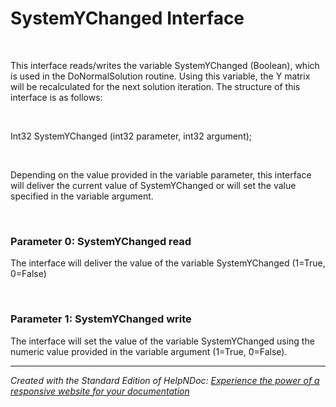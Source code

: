 # SystemYChanged Interface

&nbsp;

This interface reads/writes the variable SystemYChanged (Boolean), which is used in the DoNormalSolution routine. Using this variable, the Y matrix will be recalculated for the next solution iteration. The structure of this interface is as follows:

&nbsp;

Int32 SystemYChanged (int32 parameter, int32 argument);

&nbsp;

Depending on the value provided in the variable parameter, this interface will deliver the current value of SystemYChanged or will set the value specified in the variable argument.

&nbsp;

### Parameter 0: SystemYChanged read

The interface will deliver the value of the variable SystemYChanged (1=True, 0=False)

&nbsp;

### Parameter 1: SystemYChanged write

The interface will set the value of the variable SystemYChanged using the numeric value provided in the variable argument (1=True, 0=False).

***
_Created with the Standard Edition of HelpNDoc: [Experience the power of a responsive website for your documentation](<https://www.helpndoc.com/feature-tour/produce-html-websites/>)_
